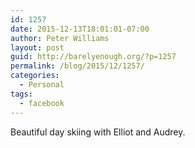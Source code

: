 ```yaml
---
id: 1257
date: 2015-12-13T18:01:01-07:00
author: Peter Williams
layout: post
guid: http://barelyenough.org/?p=1257
permalink: /blog/2015/12/1257/
categories:
  - Personal
tags:
  - facebook
---
```

Beautiful day skiing with Elliot and Audrey.